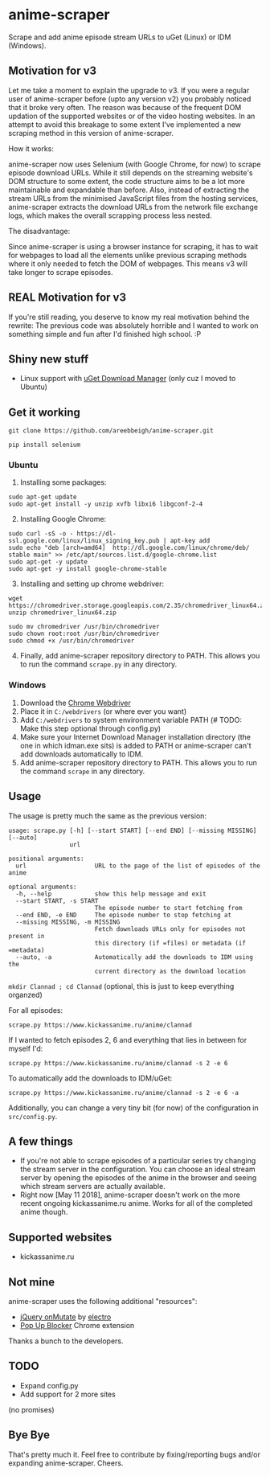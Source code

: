 # anime-scraper
Scrape and add anime episode stream URLs to uGet (Linux) or IDM (Windows).

## Motivation for v3
Let me take a moment to explain the upgrade to v3. If you were a regular user of anime-scraper before (upto any version v2)
you probably noticed that it broke very often. The reason was because of the frequent DOM updation of the supported websites or of the video hosting websites. In an attempt to avoid this breakage to some extent I've implemented a new scraping method in this version of anime-scraper. 

How it works:

anime-scraper now uses Selenium (with Google Chrome, for now) to scrape episode download URLs. While it still depends on the streaming website's DOM structure to some extent, the code structure aims to be a lot more maintainable and expandable than before. Also, instead of extracting the stream URLs from the minimised JavaScript files from the hosting services, anime-scraper extracts the download URLs from the network file exchange logs, which makes the overall scrapping process less nested.

The disadvantage:

Since anime-scraper is using a browser instance for scraping, it has to wait for webpages to load all the elements unlike previous scraping methods where it only needed to fetch the DOM of webpages. This means v3 will take longer to scrape episodes.

## REAL Motivation for v3
If you're still reading, you deserve to know my real motivation behind the rewrite: The previous code was absolutely horrible and I wanted to work on something simple and fun after I'd finished high school. :P

## Shiny new stuff
- Linux support with [uGet Download Manager](http://http://ugetdm.com/) (only cuz I moved to Ubuntu)

## Get it working

`git clone https://github.com/areebbeigh/anime-scraper.git`

`pip install selenium`

### Ubuntu

1. Installing some packages:

```
sudo apt-get update
sudo apt-get install -y unzip xvfb libxi6 libgconf-2-4
```

2. Installing Google Chrome:

```
sudo curl -sS -o - https://dl-ssl.google.com/linux/linux_signing_key.pub | apt-key add
sudo echo "deb [arch=amd64]  http://dl.google.com/linux/chrome/deb/ stable main" >> /etc/apt/sources.list.d/google-chrome.list
sudo apt-get -y update
sudo apt-get -y install google-chrome-stable
```

3. Installing and setting up chrome webdriver:

```
wget https://chromedriver.storage.googleapis.com/2.35/chromedriver_linux64.zip
unzip chromedriver_linux64.zip

sudo mv chromedriver /usr/bin/chromedriver
sudo chown root:root /usr/bin/chromedriver
sudo chmod +x /usr/bin/chromedriver
```

4. Finally, add anime-scraper repository directory to PATH. This allows you to run the command `scrape.py` in any directory.


### Windows

1. Download the [Chrome Webdriver](https://sites.google.com/a/chromium.org/chromedriver/downloads)
2. Place it in `C:/webdrivers` (or where ever you want)
3. Add `C:/webdrivers` to system environment variable PATH  (# TODO: Make this step optional through config.py)
4. Make sure your Internet Download Manager installation directory (the one in which idman.exe sits) is added to PATH or anime-scraper can't add downloads automatically to IDM.
5. Add anime-scraper repository directory to PATH. This allows you to run the command `scrape` in any directory.

## Usage
The usage is pretty much the same as the previous version:

```
usage: scrape.py [-h] [--start START] [--end END] [--missing MISSING] [--auto]
                 url

positional arguments:
  url                   URL to the page of the list of episodes of the anime

optional arguments:
  -h, --help            show this help message and exit
  --start START, -s START
                        The episode number to start fetching from
  --end END, -e END     The episode number to stop fetching at
  --missing MISSING, -m MISSING
                        Fetch downloads URLs only for episodes not present in
                        this directory (if =files) or metadata (if =metadata)
  --auto, -a            Automatically add the downloads to IDM using the
                        current directory as the download location
```

`mkdir Clannad ; cd Clannad`  (optional, this is just to keep everything organzed)

For all episodes:

`scrape.py https://www.kickassanime.ru/anime/clannad`

If I wanted to fetch episodes 2, 6 and everything that lies in between for myself I'd:

`scrape.py https://www.kickassanime.ru/anime/clannad -s 2 -e 6`

To automatically add the downloads to IDM/uGet:

`scrape.py https://www.kickassanime.ru/anime/clannad -s 2 -e 6 -a`

Additionally, you can change a very tiny bit (for now) of the configuration in `src/config.py`.

## A few things
- If you're not able to scrape episodes of a particular series try changing the stream server
in the configuration. You can choose an ideal stream server by opening the episodes of the anime in the browser and seeing which stream servers are actually available.
- Right now [May 11 2018], anime-scraper doesn't work on the more recent ongoing kickassanime.ru anime. Works for all of the completed anime though.

## Supported websites
- kickassanime.ru

## Not mine
anime-scraper uses the following additional "resources":

- [jQuery onMutate](https://github.com/eclecto/jQuery-onMutate) by [electro](https://github.com/eclecto)
- [Pop Up Blocker](http://www.poperblocker.com/) Chrome extension

Thanks a bunch to the developers.

## TODO 
- Expand config.py
- Add support for 2 more sites

(no promises)

## Bye Bye
That's pretty much it. Feel free to contribute by fixing/reporting bugs and/or expanding anime-scraper. Cheers.
